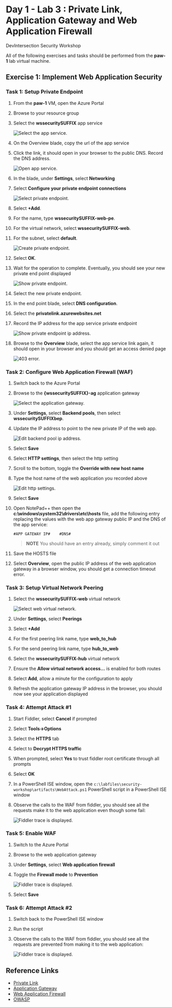 # Day 1 - Lab 3 : Private Link, Application Gateway and Web Application Firewall

DevIntersection Security Workshop

All of the following exercises and tasks should be performed from the **paw-1** lab virtual machine.

## Exercise 1: Implement Web Application Security

### Task 1: Setup Private Endpoint

1. From the **paw-1** VM, open the Azure Portal
2. Browse to your resource group
3. Select the **wssecuritySUFFIX** app service

   ![Select the app service.](media/select-app-service.png "Select the app service")

4. On the Overview blade, copy the url of the app service
5. Click the link, it should open in your browser to the public DNS. Record the DNS address.

    ![Open app service.](media/open-app-service-url.png "Open the app service")

6. In the blade, under **Settings**, select **Networking**
7. Select **Configure your private endpoint connections**

    ![Select private endpoint.](media/select-private-endpoint.png "Select private endpoint")

8. Select **+Add**.
9. For the name, type **wssecuritySUFFIX-web-pe**.
10. For the virtual network, select **wssecuritySUFFIX-web**.
11. For the subnet, select **default**.

    ![Create private endpoint.](media/add-private-endpoint.png "Create private endpoint")

12. Select **OK**.
13. Wait for the operation to complete. Eventually, you should see your new private end point displayed

    ![Show private endpoint.](media/show-private-endpoint.png "Show private endpoint")

14. Select the new private endpoint.
15. In the end point blade, select **DNS configuration**.
16. Select the **privatelink.azurewebsites.net**
17. Record the IP address for the app service private endpoint

    ![Show private endpoint ip address.](media/show-private-endpoint-ip.png "Show private endpoint ip address")

18. Browse to the **Overview** blade, select the app service link again, it should open in your browser and you should get an access denied page

    ![403 error.](media/403-error.png "403 error")

### Task 2: Configure Web Application Firewall (WAF)

1. Switch back to the Azure Portal
2. Browse to the **{wssecuritySUFFIX}-ag** application gateway

    ![Select the application gateway.](media/select-app-gateway.png "Select app gateway")

3. Under **Settings**, select **Backend pools**, then select **wssecuritySUFFIXbep**.
4. Update the IP address to point to the new private IP of the web app.

    ![Edit backend pool ip address.](media/edit-backend-pool.png "Edit backend pool ip address")

5. Select **Save**
6. Select **HTTP settings**, then select the http setting
7. Scroll to the bottom, toggle the **Override with new host name**
8. Type the host name of the web application you recorded above

    ![Edit http settings.](media/edit-http-setting.png "Edit http settings")

9. Select **Save**
10. Open NotePad++ then open the **c:\windows\system32\drivers\etc\hosts** file, add the following entry replacing the values with the web app gateway public IP and the DNS of the app service:

    ```output
    #APP GATEWAY IP#    #DNS#
    ```

    > **NOTE** You should have an entry already, simply comment it out

11. Save the HOSTS file
12. Select **Overview**, open the public IP address of the web application gateway in a browser window, you should get a connection timeout error.

### Task 3: Setup Virtual Network Peering

1. Select the **wssecuritySUFFIX-web** virtual network

    ![Select web virtual network.](media/select-web-vnet.png "Select web virtual network")

2. Under **Settings**, select **Peerings**
3. Select **+Add**
4. For the first peering link name, type **web_to_hub**
5. For the send peering link name, type **hub_to_web**
6. Select the **wssecuritySUFFIX-hub** virtual network
7. Ensure the **Allow virtual network access...** is enabled for both routes
8. Select **Add**, allow a minute for the configuration to apply
9. Refresh the application gateway IP address in the browser, you should now see your application displayed

### Task 4: Attempt Attack #1

1. Start Fiddler, select **Cancel** if prompted
2. Select **Tools->Options**
3. Select the **HTTPS** tab
4. Select to **Decrypt HTTPS traffic**
5. When prompted, select **Yes** to trust fiddler root certificate through all prompts
6. Select **OK**
7. In a PowerShell ISE window, open the `c:\labfiles\security-workshop\artifacts\WebAttack.ps1` PowerShell script in a PowerShell ISE window
8. Observe the calls to the WAF from fiddler, you should see all the requests make it to the web application even though some fail:

    ![Fiddler trace is displayed.](media/fiddler-http-noblock.png "Review the successful requests to the web front end")

### Task 5: Enable WAF

1. Switch to the Azure Portal
2. Browse to the web application gateway
3. Under **Settings**, select **Web application firewall**
4. Toggle the **Firewall mode** to **Prevention**

    ![Fiddler trace is displayed.](media/set-web-firewall-prevention.png "Review the successful requests to the web front")

5. Select **Save**

### Task 6: Attempt Attack #2

1. Switch back to the PowerShell ISE window
2. Run the script
3. Observe the calls to the WAF from fiddler, you should see all the requests are prevented from making it to the web application:

    ![Fiddler trace is displayed.](media/fiddler-http-block.png "Review the successful requests to the web front end")

## Reference Links

- [Private Link](https://docs.microsoft.com/en-us/azure/private-link/private-link-overview)
- [Application Gateway](https://docs.microsoft.com/en-us/azure/application-gateway/overview)
- [Web Application Firewall](https://docs.microsoft.com/en-us/azure/web-application-firewall/ag/ag-overview)
- [OWASP](https://owasp.org/www-community/Web_Application_Firewall)
